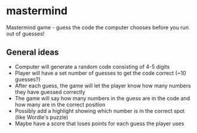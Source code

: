 # mastermind
Mastermind game - guess the code the computer chooses before you run out of guesses!

## General ideas

* Computer will generate a random code consisting of 4-5 digits
* Player will have a set number of guesses to get the code correct (~10 guesses?)
* After each guess, the game will let the player know how many numbers they have guessed correctly
* The game will say how many numbers in the guess are in the code and how many are in the correct position
* Possibly add a highlight showing which number is in the correct spot (like Wordle's puzzle)
* Maybe have a score that loses points for each guess the player uses
